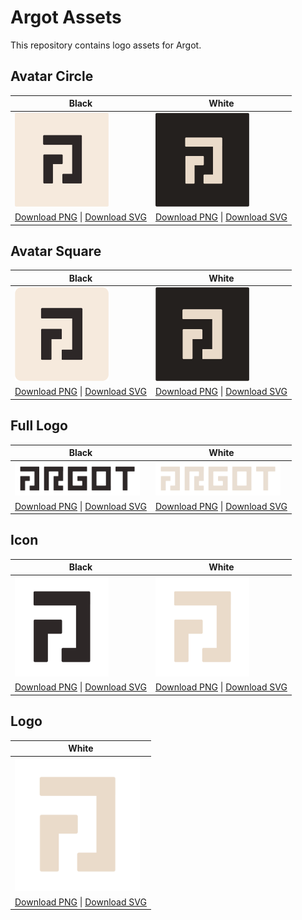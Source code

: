 # Argot Assets

This repository contains logo assets for Argot.

## Avatar Circle

| Black | White |
|-------|-------|
| <img src="logos/Avatar_Circle_Black.png" width="150"> | <img src="logos/Avatar_Circle_White.png" width="150"> |
| [Download PNG](logos/Avatar_Circle_Black.png) \| [Download SVG](logos/Avatar_Circle_Black@2x.svg) | [Download PNG](logos/Avatar_Circle_White.png) \| [Download SVG](logos/Avatar_Circle_White@2x.svg) |

## Avatar Square

| Black | White |
|-------|-------|
| <img src="logos/Avatar_Square_Black.png" width="150"> | <img src="logos/Avatar_Square_White.png" width="150"> |
| [Download PNG](logos/Avatar_Square_Black.png) \| [Download SVG](logos/Avatar_Square_Black@2x.svg) | [Download PNG](logos/Avatar_Square_White.png) \| [Download SVG](logos/Avatar_Square_White@2x.svg) |

## Full Logo

| Black | White |
|-------|-------|
| <img src="logos/Full%20Logo%20Black.png" width="200"> | <img src="logos/Full%20Logo%20White.png" width="200"> |
| [Download PNG](logos/Full%20Logo%20Black.png) \| [Download SVG](logos/Full%20Logo%20Black@2x.svg) | [Download PNG](logos/Full%20Logo%20White.png) \| [Download SVG](logos/Full%20Logo%20White@2x.svg) |

## Icon

| Black | White |
|-------|-------|
| <img src="logos/Icon%20Black.png" width="150"> | <img src="logos/Icon%20White.png" width="150"> |
| [Download PNG](logos/Icon%20Black.png) \| [Download SVG](logos/Icon%20Black@2x.svg) | [Download PNG](logos/Icon%20White.png) \| [Download SVG](logos/Icon%20White@2x.svg) |

## Logo

| White |
|-------|
| <img src="logos/Logo%20White.png" width="200"> |
| [Download PNG](logos/Logo%20White.png) \| [Download SVG](logos/Logo%20White@2x.svg) |